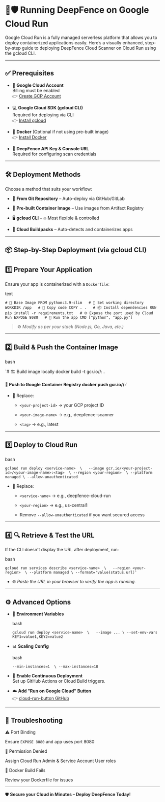 # 🚀🛡️ Running DeepFence on Google Cloud Run

Google Cloud Run is a fully managed serverless platform that allows you to deploy containerized applications easily. Here’s a visually enhanced, step-by-step guide to deploying DeepFence Cloud Scanner on Cloud Run using the gcloud CLI.

----------

## ✅ Prerequisites

-   🏦  **Google Cloud Account**  
    Billing must be enabled  
    👉  [Create GCP Account](https://cloud.google.com/)
    
-   💻  **Google Cloud SDK (gcloud CLI)**  
    Required for deploying via CLI  
    👉  [Install gcloud](https://cloud.google.com/sdk/docs/install)
    
-   🐳  **Docker**  (Optional if not using pre-built image)  
    👉  [Install Docker](https://www.docker.com/get-started)
    
-   🔑  **DeepFence API Key & Console URL**  
    Required for configuring scan credentials
    

----------

## 🛠️ Deployment Methods

Choose a method that suits your workflow:

-   📁  **From Git Repository**  – Auto-deploy via GitHub/GitLab
    
-   🧊  **Pre-built Container Image**  – Use images from Artifact Registry
    
-   🖥️  **gcloud CLI**  – 🔥 Most flexible & controlled
    
-   🧱  **Cloud Buildpacks**  – Auto-detects and containerizes apps
    

----------

## 📦 Step-by-Step Deployment (via gcloud CLI)

## 1️⃣ Prepare Your Application

Ensure your app is containerized with a  `Dockerfile`:

text

`# 📌 Base Image FROM python:3.9-slim   # 📁 Set working directory WORKDIR /app   # 📂 Copy code COPY . .   # 📦 Install dependencies RUN pip install -r requirements.txt   # 🌐 Expose the port used by Cloud Run EXPOSE 8080   # 🚀 Run the app CMD ["python", "app.py"]` 

> ⚙️  _Modify as per your stack (Node.js, Go, Java, etc.)_

----------

## 2️⃣ Build & Push the Container Image

bash

`# 🏗️ Build image locally docker build -t gcr.io/<your-project-id>/<your-image-name>:<tag>  .   
#### 🚀 Push to Google Container Registry docker push gcr.io/<your-project-id>/<your-image-name>:<tag>` 

-   📝 Replace:
    
    -   `<your-project-id>`  → your GCP project ID
        
    -   `<your-image-name>`  → e.g., deepfence-scanner
        
    -   `<tag>`  → e.g., latest
        

----------

## 3️⃣ Deploy to Cloud Run

bash

`gcloud run deploy <service-name>  \   --image gcr.io/<your-project-id>/<your-image-name>:<tag>  \ --region <your-region>  \ --platform managed \ --allow-unauthenticated` 

-   🔧 Replace:
    
    -   `<service-name>`  → e.g., deepfence-cloud-run
        
    -   `<your-region>`  → e.g., us-central1
        
    -   Remove  `--allow-unauthenticated`  if you want secured access
        

----------

## 4️⃣ 🔍 Retrieve & Test the URL

If the CLI doesn't display the URL after deployment, run:

bash

`gcloud run services describe <service-name>  \   --region <your-region>  \ --platform managed \ --format='value(status.url)'` 

-   🌐  _Paste the URL in your browser to verify the app is running._
    

----------

## ⚙️ Advanced Options

-   📝  **Environment Variables**
    
    bash
    
    `gcloud run deploy <service-name>  \   --image ... \ --set-env-vars KEY1=value1,KEY2=value2` 
    
-   📊  **Scaling Config**
    
    bash
    
    `--min-instances=1  \ --max-instances=10` 
    
-   🔁  **Enable Continuous Deployment**  
    Set up GitHub Actions or Cloud Build triggers.
    
-   ☁️  **Add "Run on Google Cloud" Button**  
    👉  [cloud-run-button GitHub](https://github.com/GoogleCloudPlatform/cloud-run-button)
    

----------

## 🧩 Troubleshooting

⚠️ Port Binding

Ensure  `EXPOSE 8080`  and app uses port 8080

🔐 Permission Denied

Assign Cloud Run Admin & Service Account User roles

🐳 Docker Build Fails

Review your Dockerfile for issues

----------

🛡️  **Secure your Cloud in Minutes – Deploy DeepFence Today!**

